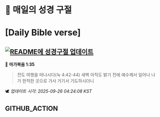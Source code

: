# 🙏 매일의 성경 구절
# [Daily Bible verse]
## [![README에 성경구절 업데이트](https://github.com/DONGSUKA/first_test/actions/workflows/update-readme-bible.yml/badge.svg)](https://github.com/DONGSUKA/first_test/actions/workflows/update-readme-bible.yml)
<!-- START_BIBLE_VERSE -->
📖 **마가복음 1:35**
> 전도 여행을 떠나시다(눅 4:42-44) 새벽 아직도 밝기 전에 예수께서 일어나 나가 한적한 곳으로 가사 거기서 기도하시더니

🕊️ _업데이트 시각: 2025-09-26 04:24:08 KST_
  <!-- END_BIBLE_VERSE -->
## GITHUB_ACTION
